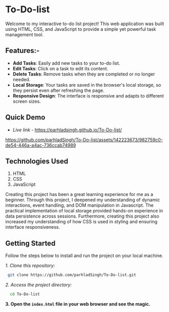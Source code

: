 # To-Do-list

Welcome to my interactive to-do list project! This web application was built using HTML, CSS, and JavaScript to provide a simple yet powerful task management tool.


## Features:-

- **Add Tasks**: Easily add new tasks to your to-do list.
- **Edit Tasks**: Click on a task to edit its content.
- **Delete Tasks**: Remove tasks when they are completed or no longer needed.
- **Local Storage**: Your tasks are saved in the browser's local storage, so they persist even after refreshing the page.
- **Responsive Design**: The interface is responsive and adapts to different screen sizes.

## Quick Demo

- *Live link* - https://parhladsingh.github.io/To-Do-list/


https://github.com/parhladSingh/To-Do-list/assets/142223673/982759c0-de54-446a-a4ac-736ccab74989


## Technologies Used

1. HTML
2. CSS
3. JavaScript

Creating this project has been a great learning experience for me as a beginner. Through this project, I deepened my understanding of dynamic interactions, event handling, and DOM manipulation in Javascript. The practical implementation of local storage provided hands-on experience in data persistence across sessions. Furthermore, creating this project also increased my understanding of how CSS is used in styling and ensuring interface responsiveness.


## Getting Started 

Follow the steps below to install and run the project on your local machine.

*1. Clone this repository:*
```bash
 git clone https://github.com/parhladSingh/To-Do-list.git
```

*2. Access the project directory:*
```bash
  cd To-Do-list
```
**3. Open the `index.html` file in your web browser and see the magic.**


